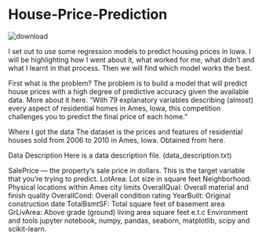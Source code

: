 # House-Price-Prediction

![download](https://user-images.githubusercontent.com/74828009/114238253-f4c0ea00-99a1-11eb-8cb9-aa3e157c3d25.jpg)

I set out to use some regression models to predict housing prices in Iowa. I will be highlighting how I went about it, what worked for me, what didn’t and what I learnt in that process. Then we will find which model works the best.


First what is the problem?
The problem is to build a model that will predict house prices with a high degree of predictive accuracy given the available data. More about it here.
“With 79 explanatory variables describing (almost) every aspect of residential homes in Ames, Iowa, this competition challenges you to predict the final price of each home.”

Where I got the data
The dataset is the prices and features of residential houses sold from 2006 to 2010 in Ames, Iowa. Obtained from here.

Data Description
Here is a data description file. (data_description.txt)

SalePrice — the property’s sale price in dollars. This is the target variable that you’re trying to predict.
LotArea: Lot size in square feet
Neighborhood: Physical locations within Ames city limits
OverallQual: Overall material and finish quality
OverallCond: Overall condition rating
YearBuilt: Original construction date
TotalBsmtSF: Total square feet of basement area
GrLivArea: Above grade (ground) living area square feet
e.t.c
Environment and tools
jupyter notebook, numpy, pandas, seaborn, matplotlib, scipy and scikit-learn.

